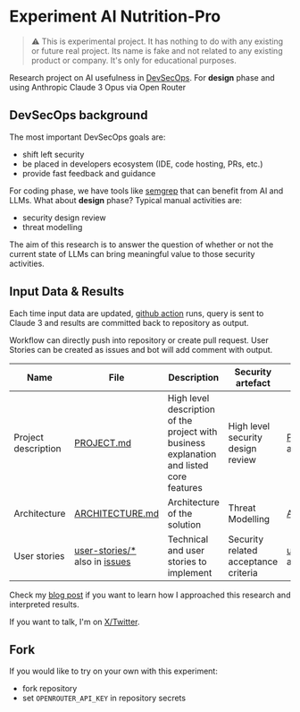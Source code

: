 # Experiment AI Nutrition-Pro

> ⚠️ This is experimental project. It has nothing to do with any existing or future real project. Its name is fake and not related to any existing product or company. It's only for educational purposes.

Research project on AI usefulness in [DevSecOps](https://dsomm.owasp.org/). For **design** phase and using Anthropic Claude 3 Opus via Open Router

## DevSecOps background

The most important DevSecOps goals are:
- shift left security
- be placed in developers ecosystem (IDE, code hosting, PRs, etc.)
- provide fast feedback and guidance

For coding phase, we have tools like [semgrep](https://semgrep.dev/blog/2023/using-ai-to-write-secure-code-with-semgrep) that can benefit from AI and LLMs. What about **design** phase? Typical manual activities are: 
- security design review
- threat modelling

The aim of this research is to answer the question of whether or not the current state of LLMs can bring meaningful value to those security activities.

## Input Data & Results

Each time input data are updated, [github action](https://github.com/xvnpw/ai-threat-modeling-action) runs, query is sent to Claude 3 and results are committed back to repository as output.

Workflow can directly push into repository or create pull request. User Stories can be created as issues and bot will add comment with output.

| Name | File | Description | Security artefact | Output | 
| --- | --- | --- | --- | --- |
| Project description | [PROJECT.md](./PROJECT.md) | High level description of the project with business explanation and listed core features | High level security design review | [PROJECT_SECURITY.md](./PROJECT_SECURITY.md) and as [pull request](https://github.com/xvnpw/ai-nutrition-pro-design-claude3-opus/pull/2) |
| Architecture | [ARCHITECTURE.md](./ARCHITECTURE.md) | Architecture of the solution | Threat Modelling | [ARCHITECTURE_SECURITY.md](./ARCHITECTURE_SECURITY.md) |
| User stories | [user-stories/*](./user-stories/) <br/> also in [issues](https://github.com/xvnpw/ai-nutrition-pro-design-claude3-opus/issues?q=is%3Aopen+is%3Aissue+label%3Aai-threat-modeling) | Technical and user stories to implement | Security related acceptance criteria | [user-stories/*_SECURITY.md](./user-stories/) <br/> also in [issues](https://github.com/xvnpw/ai-nutrition-pro-design-claude3-opus/issues?q=is%3Aopen+is%3Aissue+label%3Aai-threat-modeling) - as comment |

Check my [blog post](https://xvnpw.github.io/posts/leveraging-llms-for-threat-modelling-gpt-3.5/) if you want to learn how I approached this research and interpreted results.

If you want to talk, I'm on [X/Twitter](https://twitter.com/xvnpw).

## Fork

If you would like to try on your own with this experiment:

- fork repository
- set `OPENROUTER_API_KEY` in repository secrets

